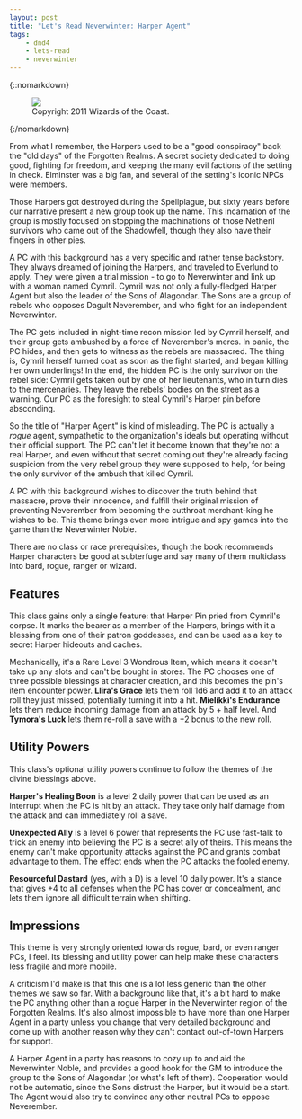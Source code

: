 ```yaml
---
layout: post
title: "Let's Read Neverwinter: Harper Agent"
tags:
    - dnd4
    - lets-read
    - neverwinter
---
```


{::nomarkdown}
<figure class="center">
  <img src="{{ "/assets/wir-neverwinter-harper.png" | absolute_url }}"/>
  <figcaption>
    Copyright 2011 Wizards of the Coast.
  </figcaption>
</figure>
{:/nomarkdown}

From what I remember, the Harpers used to be a "good conspiracy" back the "old
days" of the Forgotten Realms. A secret society dedicated to doing good,
fighting for freedom, and keeping the many evil factions of the setting in
check. Elminster was a big fan, and several of the setting's iconic NPCs were
members.

Those Harpers got destroyed during the Spellplague, but sixty years before our
narrative present a new group took up the name. This incarnation of the group is
mostly focused on stopping the machinations of those Netheril survivors who came
out of the Shadowfell, though they also have their fingers in other pies.

A PC with this background has a very specific and rather tense backstory. They
always dreamed of joining the Harpers, and traveled to Everlund to apply. They
were given a trial mission - to go to Neverwinter and link up with a woman named
Cymril. Cymril was not only a fully-fledged Harper Agent but also the leader of
the Sons of Alagondar. The Sons are a group of rebels who opposes Dagult
Neverember, and who fight for an independent Neverwinter.

The PC gets included in night-time recon mission led by Cymril herself, and
their group gets ambushed by a force of Neverember's mercs. In panic, the PC
hides, and then gets to witness as the rebels are massacred. The thing is,
Cymril herself turned coat as soon as the fight started, and began killing her
own underlings! In the end, the hidden PC is the only survivor on the rebel
side: Cymril gets taken out by one of her lieutenants, who in turn dies to the
mercenaries. They leave the rebels' bodies on the street as a warning. Our PC as
the foresight to steal Cymril's Harper pin before absconding.

So the title of "Harper Agent" is kind of misleading. The PC is actually a
_rogue_ agent, sympathetic to the organization's ideals but operating without
their official support. The PC can't let it become known that they're not a real
Harper, and even without that secret coming out they're already facing suspicion
from the very rebel group they were supposed to help, for being the only
survivor of the ambush that killed Cymril.

A PC with this background wishes to discover the truth behind that massacre,
prove their innocence, and fulfill their original mission of preventing
Neverember from becoming the cutthroat merchant-king he wishes to be. This theme
brings even more intrigue and spy games into the game than the Neverwinter
Noble.

There are no class or race prerequisites, though the book recommends Harper
characters be good at subterfuge and say many of them multiclass into bard,
rogue, ranger or wizard.

## Features

This class gains only a single feature: that Harper Pin pried from Cymril's
corpse. It marks the bearer as a member of the Harpers, brings with it a
blessing from one of their patron goddesses, and can be used as a key to secret
Harper hideouts and caches.

Mechanically, it's a Rare Level 3 Wondrous Item, which means it doesn't take up
any slots and can't be bought in stores. The PC chooses one of three possible
blessings at character creation, and this becomes the pin's item encounter
power. **Llira's Grace** lets them roll 1d6 and add it to an attack roll they
just missed, potentially turning it into a hit. **Mielikki's Endurance** lets
them reduce incoming damage from an attack by 5 + half level. And **Tymora's
Luck** lets them re-roll a save with a +2 bonus to the new roll.

## Utility Powers

This class's optional utility powers continue to follow the themes of the divine
blessings above.

**Harper's Healing Boon** is a level 2 daily power that can be used as an
interrupt when the PC is hit by an attack. They take only half damage from the
attack and can immediately roll a save.

**Unexpected Ally** is a level 6 power that represents the PC use fast-talk to
trick an enemy into believing the PC is a secret ally of theirs. This means the
enemy can't make opportunity attacks against the PC and grants combat advantage
to them. The effect ends when the PC attacks the fooled enemy.

**Resourceful Dastard** (yes, with a D) is a level 10 daily power. It's a stance
that gives +4 to all defenses when the PC has cover or concealment, and lets
them ignore all difficult terrain when shifting.

## Impressions

This theme is very strongly oriented towards rogue, bard, or even ranger PCs, I
feel. Its blessing and utility power can help make these characters less fragile
and more mobile.

A criticism I'd make is that this one is a lot less generic than the other
themes we saw so far. With a background like that, it's a bit hard to make the
PC anything other than a rogue Harper in the Neverwinter region of the Forgotten
Realms. It's also almost impossible to have more than one Harper Agent in a
party unless you change that very detailed background and come up with another
reason why they can't contact out-of-town Harpers for support.

A Harper Agent in a party has reasons to cozy up to and aid the Neverwinter
Noble, and provides a good hook for the GM to introduce the group to the Sons of
Alagondar (or what's left of them). Cooperation would not be automatic, since
the Sons distrust the Harper, but it would be a start. The Agent would also try
to convince any other neutral PCs to oppose Neverember.
